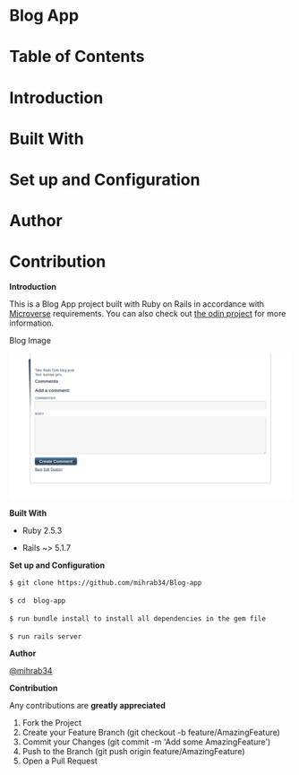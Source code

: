 # Blog App

# Table of Contents

# Introduction

# Built With

# Set up and Configuration

# Author

# Contribution


**Introduction**

This is a Blog App project built with Ruby on Rails in accordance with [Microverse](https://www.microverse.org/) requirements. You can also check out [the odin project](https://www.theodinproject.com/courses/ruby-on-rails/lessons/ruby-on-rails-ruby-on-rails) for more information.

Blog Image

![Image](blog.png)

**Built With**

*  Ruby 2.5.3

*  Rails ~> 5.1.7  

**Set up and Configuration**

    $ git clone https://github.com/mihrab34/Blog-app

    $ cd  blog-app

    $ run bundle install to install all dependencies in the gem file

    $ run rails server

**Author**

[@mihrab34](https://github.com/mihrab34)

**Contribution**

Any contributions are **greatly appreciated**

1. Fork the Project
2. Create your Feature Branch (git checkout -b feature/AmazingFeature)
3. Commit your Changes (git commit -m 'Add some AmazingFeature')
4. Push to the Branch (git push origin feature/AmazingFeature)
5. Open a Pull Request
